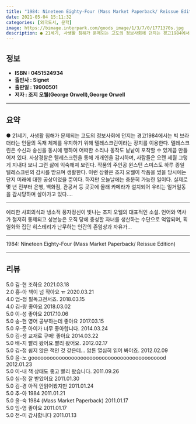 ```yaml
---
title: "1984: Nineteen Eighty-Four (Mass Market Paperback/ Reissue Edition)"
date: 2021-05-04 15:11:32
categories: [외국도서, 문학]
image: https://bimage.interpark.com/goods_image/1/3/7/0/1771370s.jpg
description: ● 21세기, 사생활 침해가 문제되는 고도의 정보사회에 던지는 경고1984에서는 빅 브라더라는 인물의 독재 체제를 유지하기 위해 텔레스크린이라는 장치를 이용한다. 텔레스크린은 수신과 송신을 동시에 행하여 어떠한 소리나 동작도 낱낱이 포착할 수 있게끔 만들어져 있다. 사상경찰은 텔레스크
---
```


## **정보**

- **ISBN : 0451524934**
- **출판사 : Signet**
- **출판일 : 19900501**
- **저자 : 조지 오웰(George Orwell),George Orwell**

------



## **요약**

●  21세기, 사생활 침해가 문제되는 고도의 정보사회에 던지는 경고1984에서는 빅 브라더라는 인물의 독재 체제를 유지하기 위해 텔레스크린이라는 장치를 이용한다. 텔레스크린은 수신과 송신을 동시에 행하여 어떠한 소리나 동작도 낱낱이 포착할 수 있게끔 만들어져 있다. 사상경찰은 텔레스크린을 통해 개개인을 감시하며, 사람들은 오랜 세월 그렇게 지내다 보니 그런 삶에 익숙해져 보린다. 작품의 주인공 윈스턴 스미스도 하루 종일 텔레스크린의 감시를 받으며 생활한다. 이런 상황은 조지 오웰이 작품을 썼을 당시에는 단지 미래에 대한 공상이었을 뿐이다. 하지만 오늘날에는 충분히 가능한 일이다. 실제로 몇 년 전부터 은행, 백화점, 관공서 등 곳곳에 몰래 카메라가 설치되어 우리는 일거일동을 감시당하며 살아가고 있다....

------

예리한 사회의식과 냉소적 풍자정신이 빛나는 조지 오웰의 대표적인 소설. 언어와 역사가 철저히 통제되고 성본능은 오직 당에 충성할 자녀를 생산하는 수단으로 억압되며, 획일화와 집단 히스테리가 난무하는 인간의 존엄상과 자유가... 

------


1984: Nineteen Eighty-Four (Mass Market Paperback/ Reissue Edition) 

------


## **리뷰** 

5.0 김-현 조하요 2021.03.18 <br/>2.0 홍-아 책이 넘 작아요 ㅠ
 2020.03.21 <br/>4.0 엄-정 필독고전서죠. 2018.03.15 <br/>4.0 김-량 좋아요 2018.03.02 <br/>5.0 이-성 좋아요 2017.10.06 <br/>5.0 송-현 영어 공부하는데 좋아요 2017.03.15 <br/>5.0 우-준 아이가 너무 좋아합니다. 2014.03.24 <br/>5.0 김-생 교재로 구매! 좋아요 2014.03.22 <br/>5.0 배-지 빨리 왔어요.빨리 왔어요. 2012.02.17 <br/>5.0 김-정 쉽지 않은 책인 것 같은데... 암튼 열심히 읽어 봐야죠. 2012.02.09 <br/>5.0 윤-노 goooooooooooooooooooooooooooooooooooooooooood 2012.01.23 <br/>5.0 이-내 책 상태도 좋고 빨리 왔습니다. 2011.09.26 <br/>5.0 심-정 잘 받았어요 2011.01.30 <br/>5.0 김-경 아직 안읽어봤지만 2011.01.24 <br/>5.0 추-아 1984 2011.01.21 <br/>5.0 윤-숙 1984 (Mass Market Paperback) 2011.01.17 <br/>5.0 임-영 좋아요 2011.01.17 <br/>5.0 전-미 감사합니다 2011.01.13 <br/>